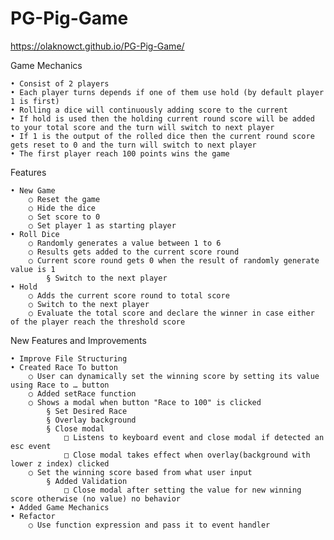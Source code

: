 # PG-Pig-Game

https://olaknowct.github.io/PG-Pig-Game/

Game Mechanics

	• Consist of 2 players
	• Each player turns depends if one of them use hold (by default player 1 is first) 
	• Rolling a dice will continuously adding score to the current 
	• If hold is used then the holding current round score will be added to your total score and the turn will switch to next player
	• If 1 is the output of the rolled dice then the current round score gets reset to 0 and the turn will switch to next player 
	• The first player reach 100 points wins the game
	
Features

	• New Game
		○ Reset the game
		○ Hide the dice
		○ Set score to 0
		○ Set player 1 as starting player
	• Roll Dice
		○ Randomly generates a value between 1 to 6
		○ Results gets added to the current score round
		○ Current score round gets 0 when the result of randomly generate value is 1 
			§ Switch to the next player
	• Hold 
		○ Adds the current score round to total score
		○ Switch to the next player
		○ Evaluate the total score and declare the winner in case either of the player reach the threshold score 


New Features and Improvements 

	• Improve File Structuring
	• Created Race To button
		○ User can dynamically set the winning score by setting its value using Race to … button
		○ Added setRace function
		○ Shows a modal when button "Race to 100" is clicked
			§ Set Desired Race
			§ Overlay background
			§ Close modal
				□ Listens to keyboard event and close modal if detected an esc event
				□ Close modal takes effect when overlay(background with lower z index) clicked
		○ Set the winning score based from what user input 
			§ Added Validation
				□ Close modal after setting the value for new winning score otherwise (no value) no behavior
	• Added Game Mechanics
	• Refactor
		○ Use function expression and pass it to event handler 
